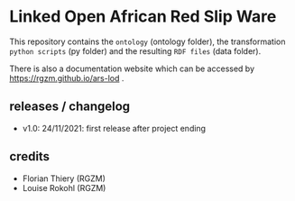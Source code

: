 # Linked Open African Red Slip Ware 
             
This repository contains the `ontology` (ontology folder), the transformation `python scripts` (py folder) and the resulting `RDF files` (data folder).
                           
There is also a documentation website which can be accessed by <https://rgzm.github.io/ars-lod> .
    
## releases / changelog 

-   v1.0: 24/11/2021: first release after project ending

## credits

-   Florian Thiery (RGZM)
-   Louise Rokohl (RGZM)
